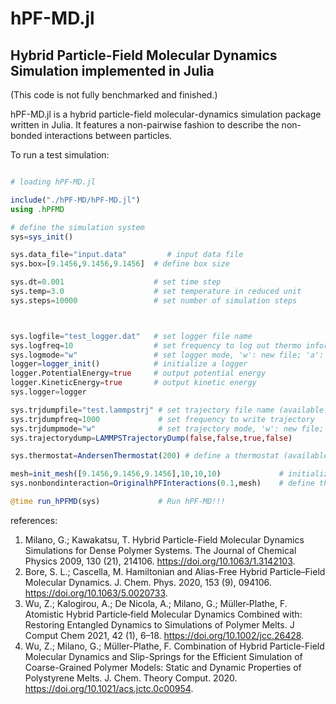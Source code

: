 # hPF-MD.jl
## Hybrid Particle-Field Molecular Dynamics Simulation implemented in Julia

(This code is not fully benchmarked and finished.)

hPF-MD.jl is a hybrid particle-field molecular-dynamics simulation package written in Julia. It features a non-pairwise fashion to describe the non-bonded interactions between particles.

To run a test simulation:

```julia

# loading hPF-MD.jl

include("./hPF-MD/hPF-MD.jl")
using .hPFMD

# define the simulation system
sys=sys_init()

sys.data_file="input.data"         # input data file
sys.box=[9.1456,9.1456,9.1456]  # define box size

sys.dt=0.001                    # set time step
sys.temp=3.0                    # set temperature in reduced unit
sys.steps=10000                 # set number of simulation steps



sys.logfile="test_logger.dat"   # set logger file name
sys.logfreq=10                  # set frequency to log out thermo information
sys.logmode="w"                 # set logger mode, 'w': new file; 'a': continue write
logger=logger_init()            # initialize a logger
logger.PotentialEnergy=true     # output potential energy
logger.KineticEnergy=true       # output kinetic energy
sys.logger=logger

sys.trjdumpfile="test.lammpstrj" # set trajectory file name (available: XYZTrajectoryDump, LAMMPSTrajectoryDump)
sys.trjdumpfreq=1000             # set frequency to write trajectory
sys.trjdumpmode="w"              # set trajectory mode, 'w': new file; 'a': continue write
sys.trajectorydump=LAMMPSTrajectoryDump(false,false,true,false)

sys.thermostat=AndersenThermostat(200) # define a thermostat (available: BerendsenThermostat, AndersenThermostat)

mesh=init_mesh([9.1456,9.1456,9.1456],10,10,10)             # initialize a mesh for the field
sys.nonbondinteraction=OriginalhPFInteractions(0.1,mesh)    # define the type of the non-bond interaction

@time run_hPFMD(sys)             # Run hPF-MD!!!
```

references:
1. Milano, G.; Kawakatsu, T. Hybrid Particle-Field Molecular Dynamics Simulations for Dense Polymer Systems. The Journal of Chemical Physics 2009, 130 (21), 214106. https://doi.org/10.1063/1.3142103.
2. Bore, S. L.; Cascella, M. Hamiltonian and Alias-Free Hybrid Particle–Field Molecular Dynamics. J. Chem. Phys. 2020, 153 (9), 094106. https://doi.org/10.1063/5.0020733.
3. Wu, Z.; Kalogirou, A.; De Nicola, A.; Milano, G.; Müller‐Plathe, F. Atomistic Hybrid Particle‐field Molecular Dynamics Combined with: Restoring Entangled Dynamics to Simulations of Polymer Melts. J Comput Chem 2021, 42 (1), 6–18. https://doi.org/10.1002/jcc.26428.
4. Wu, Z.; Milano, G.; Müller-Plathe, F. Combination of Hybrid Particle-Field Molecular Dynamics and Slip-Springs for the Efficient Simulation of Coarse-Grained Polymer Models: Static and Dynamic Properties of Polystyrene Melts. J. Chem. Theory Comput. 2020. https://doi.org/10.1021/acs.jctc.0c00954.

